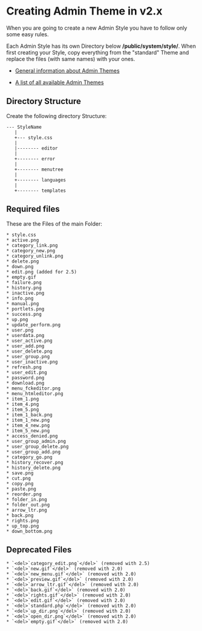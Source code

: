 # Creating Admin Theme in v2.x

When you are going to create a new Admin Style you have to follow only some easy rules.

Each Admin Style has its own Directory below **/public/system/style/**. When first creating your Style, copy everything from the "standard" Theme and replace the files (with same names) with your ones.


*  [General information about Admin Themes](bigace/admin_themes)

*  [A list of all available Admin Themes](bigace/extensions/admintheme)


## Directory Structure

Create the following directory Structure:

	
	--- StyleName
	   |
	   +--- style.css
	   |
	   |-------- editor
	   | 
	   +-------- error
	   |
	   +-------- menutree
	   |
	   +-------- languages
	   |
	   +-------- templates




## Required files

These are the Files of the main Folder:

    * style.css
    * active.png
    * category_link.png
    * category_new.png
    * category_unlink.png
    * delete.png
    * down.png
    * edit.png (added for 2.5)
    * empty.gif
    * failure.png
    * history.png
    * inactive.png
    * info.png
    * manual.png
    * portlets.png
    * success.png
    * up.png
    * update_perform.png
    * user.png
    * userdata.png
    * user_active.png
    * user_add.png
    * user_delete.png
    * user_group.png
    * user_inactive.png
    * refresh.png
    * user_edit.png
    * password.png
    * download.png
    * menu_fckeditor.png
    * menu_htmleditor.png
    * item_1.png
    * item_4.png
    * item_5.png
    * item_1_back.png
    * item_1_new.png
    * item_4_new.png
    * item_5_new.png
    * access_denied.png
    * user_group_admin.png
    * user_group_delete.png
    * user_group_add.png
    * category_go.png
    * history_recover.png
    * history_delete.png
    * save.png
    * cut.png
    * copy.png
    * paste.png
    * reorder.png
    * folder_in.png
    * folder_out.png
    * arrow_ltr.png
    * back.png
    * rights.png
    * up_top.png
    * down_bottom.png

## Deprecated Files

    * `<del>`category_edit.png`</del>` (removed with 2.5)
    * `<del>`new.gif`</del>` (removed with 2.0)
    * `<del>`new_menu.gif`</del>` (removed with 2.0)
    * `<del>`preview.gif`</del>` (removed with 2.0)
    * `<del>`arrow_ltr.gif`</del>` (removed with 2.0)
    * `<del>`back.gif`</del>` (removed with 2.0)
    * `<del>`rights.gif`</del>` (removed with 2.0)
    * `<del>`edit.gif`</del>` (removed with 2.0)
    * `<del>`standard.php`</del>` (removed with 2.0)
    * `<del>`up_dir.png`</del>` (removed with 2.0)
    * `<del>`open_dir.png`</del>` (removed with 2.0)
    * `<del>`empty.gif`</del>` (removed with 2.0)

